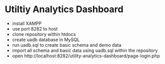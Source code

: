 # Utiltiy Analytics Dashboard


* install XAMPP
* use port 8282 to host  <br/>
* clone repository within htdocs  
* create uadb database in MySQL  
* run uadb.sql to create basic schema and demo data
* import all schema and basic data using uadb.sql within the repository  
* open http://localhost:8282/utility-analytics-dashboard/page-login.php 

